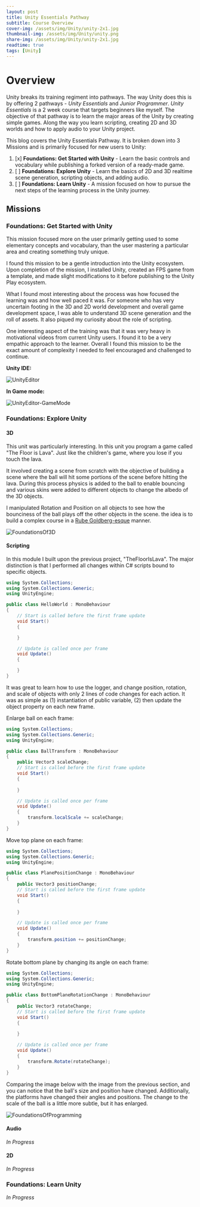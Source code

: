 ```yaml
---
layout: post
title: Unity Essentials Pathway
subtitle: Course Overview
cover-img: /assets/img/Unity/unity-2x1.jpg
thumbnail-img: /assets/img/Unity/unity.png
share-img: /assets/img/Unity/unity-2x1.jpg
readtime: true
tags: [Unity]
---
```


# Overview

Unity breaks its training regiment into pathways. 
The way Unity does this is by offering 2 pathways - *Unity Essentials* and *Junior Programmer*.
*Unity Essentials* is a 2 week course that targets beginners like myself.
The objective of that pathway is to learn the major areas of the Unity by creating simple games.
Along the way you learn scripting, creating 2D and 3D worlds and how to apply audio to your Unity project.

This blog covers the Unity Essentials Pathway. It is broken down into 3 Missions and is primarily focused for new users to Unity:

1. [x] **Foundations: Get Started with Unity** - Learn the basic controls and vocabulary while publishing a forked version of a ready-made game. 
2. [ ] **Foundations: Explore Unity** - Learn the basics of 2D and 3D realtime scene generation, scripting objects, and adding audio.
3. [ ] **Foundations: Learn Unity** - A mission focused on how to pursue the next steps of the learning process in the Unity journey.
    
## Missions

### Foundations: Get Started with Unity

This mission focused more on the user primarily getting used to some elementary concepts 
and vocabulary, than the user mastering a particular area and creating something truly unique.

I found this mission to be a gentle introduction into the Unity ecosystem. 
Upon completion of the mission, I installed Unity, created an FPS game from a template, 
and made slight modifications to it before publishing to the Unity Play ecosystem. 

What I found most interesting about the process was how focused the learning was 
and how well paced it was. For someone who has very uncertain footing in the 3D and 2D
world development and overall game development space, I was able to understand 3D
scene generation and the roll of assets. 
It also piqued my curiosity about the role of scripting.

One interesting aspect of the training was that it was very heavy in motivational videos 
from current Unity users. I found it to be a very empathic approach to the learner. 
Overall I found this mission to be the exact amount of complexity I needed to feel 
encouraged and challenged to continue.

**Unity IDE:**

![UnityEditor](../../../assets/img/Unity/MyFirstFPSGame.png)

**In Game mode:**

![UnityEditor-GameMode](../../../assets/img/Unity/MyFirstFPSGame_GameMode.png)

### Foundations: Explore Unity

#### 3D

This unit was particularly interesting. 
In this unit you program a game called "The Floor is Lava".
Just like the children's game, where you lose if you touch the lava.

It involved creating a scene from scratch with the objective of building a 
scene where the ball will hit some portions of the scene before hitting the lava.
During this process physics is added to the ball to enable bouncing and various skins were added
to different objects to change the albedo of the 3D objects. 

I manipulated Rotation and Position on all objects to see how the 
bounciness of the ball plays off the other objects in the scene. the idea is to build a complex course
in a [Rube Goldberg-esque](https://en.wikipedia.org/wiki/Rube_Goldberg_machine) manner.

![FoundationsOf3D](../../../assets/img/Unity/FoundationsOf3D.png)


#### Scripting

In this module I built upon the previous project, "TheFloorIsLava".
The major distinction is that I performed all changes within C# scripts
bound to specific objects. 

```csharp
using System.Collections;
using System.Collections.Generic;
using UnityEngine;

public class HelloWorld : MonoBehaviour
{
    // Start is called before the first frame update
    void Start()
    {

    }

    // Update is called once per frame
    void Update()
    {

    }
}
```

It was great to learn how to use the logger, 
and change position, rotation, and scale of objects 
with only 2 lines of code changes for each action.
It was as simple as (1) instantiation of public variable, 
(2) then update the object property on each new frame.

Enlarge ball on each frame:

```csharp
using System.Collections;
using System.Collections.Generic;
using UnityEngine;

public class BallTransform : MonoBehaviour
{
    public Vector3 scaleChange;
    // Start is called before the first frame update
    void Start()
    {
        
    }

    // Update is called once per frame
    void Update()
    {
        transform.localScale += scaleChange;
    }
}
```

Move top plane on each frame:

```csharp
using System.Collections;
using System.Collections.Generic;
using UnityEngine;

public class PlanePositionChange : MonoBehaviour
{
    public Vector3 positionChange;
    // Start is called before the first frame update
    void Start()
    {
        
    }

    // Update is called once per frame
    void Update()
    {
        transform.position += positionChange;
    }
}
```

Rotate bottom plane by changing its angle on each frame:

```csharp
using System.Collections;
using System.Collections.Generic;
using UnityEngine;

public class BottomPlaneRotationChange : MonoBehaviour
{
    public Vector3 rotateChange;
    // Start is called before the first frame update
    void Start()
    {
        
    }

    // Update is called once per frame
    void Update()
    {
        transform.Rotate(rotateChange);
    }
}
```

Comparing the image below with the image from the previous section,
and you can notice that the ball's size and position have changed.
Additionally, the platforms have changed their angles and positions.
The change to the scale of the ball is a little more subtle, 
but it has enlarged.

![FoundationsOfProgramming](../../../assets/img/Unity/FoundationsOfProgramming.png)


#### Audio
*In Progress*

#### 2D
*In Progress*

### Foundations: Learn Unity
*In Progress*